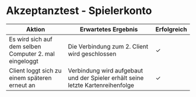 # Akzeptanztest - Spielerkonto

|                   Aktion                       | Erwartetes Ergebnis | Erfolgreich |
|----|---|---|
| Es wird sich auf dem selben Computer 2. mal eingeloggt  |  Die Verbindung zum 2. Client wird geschlossen | ✓ |
| Client loggt sich zu einem späteren erneut an | Verbindung wird aufgebaut und der Spieler erhält seine letzte Kartenreihenfolge  | ✓ |



